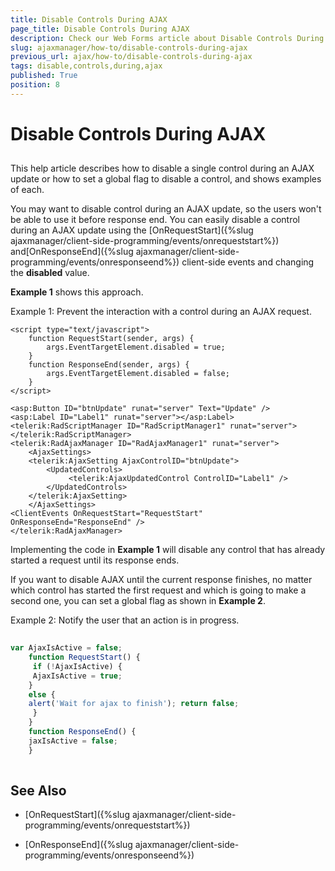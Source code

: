 ```yaml
---
title: Disable Controls During AJAX
page_title: Disable Controls During AJAX
description: Check our Web Forms article about Disable Controls During AJAX.
slug: ajaxmanager/how-to/disable-controls-during-ajax
previous_url: ajax/how-to/disable-controls-during-ajax
tags: disable,controls,during,ajax
published: True
position: 8
---
```


# Disable Controls During AJAX



## 

This help article describes how to disable a single control during an AJAX update or how to set a global flag to disable a control, and shows examples of each.

You may want to disable control during an AJAX update, so the users won't be able to use it before response end. You can easily disable a control during an AJAX update using the [OnRequestStart]({%slug ajaxmanager/client-side-programming/events/onrequeststart%}) and[OnResponseEnd]({%slug ajaxmanager/client-side-programming/events/onresponseend%}) client-side events and changing the **disabled** value.

**Example 1** shows this approach.

Example 1: Prevent the interaction with a control during an AJAX request.

````ASPNET
<script type="text/javascript">
	function RequestStart(sender, args) {
	    args.EventTargetElement.disabled = true;
	}
	function ResponseEnd(sender, args) {
	    args.EventTargetElement.disabled = false;
	}        
</script>

<asp:Button ID="btnUpdate" runat="server" Text="Update" />
<asp:Label ID="Label1" runat="server"></asp:Label>
<telerik:RadScriptManager ID="RadScriptManager1" runat="server">
</telerik:RadScriptManager>
<telerik:RadAjaxManager ID="RadAjaxManager1" runat="server">
	<AjaxSettings>
	<telerik:AjaxSetting AjaxControlID="btnUpdate">
	    <UpdatedControls>
	         <telerik:AjaxUpdatedControl ControlID="Label1" />
	    </UpdatedControls>
	</telerik:AjaxSetting>
	</AjaxSettings>
<ClientEvents OnRequestStart="RequestStart" OnResponseEnd="ResponseEnd" />
</telerik:RadAjaxManager>
````



Implementing the code in **Example 1** will disable any control that has already started a request until its response ends.



If you want to disable AJAX until the current response finishes, no matter which control has started the first request and which is going to make a second one, you can set a global flag as shown in **Example 2**.

Example 2: Notify the user that an action is in progress.

````JavaScript
	
var AjaxIsActive = false;
	function RequestStart() {
     if (!AjaxIsActive) {
	 AjaxIsActive = true;
	}
	else {
	alert('Wait for ajax to finish'); return false;
	 }
	}
	function ResponseEnd() {
	jaxIsActive = false;
	}
	
````



## See Also

 * [OnRequestStart]({%slug ajaxmanager/client-side-programming/events/onrequeststart%})

 * [OnResponseEnd]({%slug ajaxmanager/client-side-programming/events/onresponseend%})
